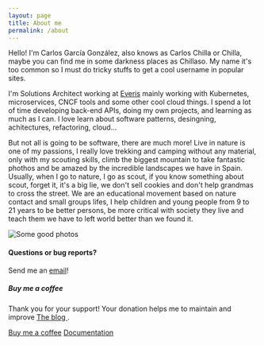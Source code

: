 ```yaml
---
layout: page
title: About me
permalink: /about
---
```


<div class="row justify-content-between">
<div class="col-md-8 pr-5">

<p>Hello! I'm Carlos García González, also knows as Carlos Chilla or Chilla, maybe you can find me in some darkness places as Chillaso. My name it's too common so I must do tricky stuffs to get a cool username in popular sites.</p>
<p>I'm Solutions Architect working at <a href="https://www.everis.com/global/en" target="_blank">Everis</a> mainly working with Kubernetes, microservices, CNCF tools and some other cool cloud things. I spend a lot of time developing back-end APIs, doing my own projects, and learning as much as I can. I love learn about software patterns, desingning, achitectures, refactoring, cloud...</p>

<p> But not all is going to be software, there are much more! Live in nature is one of my passions, I really love trekking and camping without any material, only with my scouting skills, climb the biggest mountain to take fantastic phothos and be amazed by the incredible landscapes we have in Spain. Usually, when I go to nature, I go as scout, if you know something about scout, forget it, it's a big lie, we don't sell cookies and don't help grandmas to cross the street. We are an educational movement based on nature contact and small groups lifes, I help children and young people from 9 to 21 years to be better persons, be more critical with society they live and teach them we have to left world better than we found it.</p>

<p class="mb-5"><img class="shadow-lg" src="{{site.baseurl}}/assets/images/about-me.png" alt="Some good photos" /></p>

<h4>Questions or bug reports?</h4>

<p>Send me an <a href="mailto:carlos.chillagonzalez@gmail.com">email</a>!</p>

</div>

<div class="col-md-4">

<div class="sticky-top sticky-top-80">
<h5>Buy me a coffee</h5>

<p>Thank you for your support! Your donation helps me to maintain and improve <a target="_blank" href="https://github.com/Chillaso/chillaso.github.io">The blog <i class="fab fa-github"></i></a>.</p>

<a target="_blank" href="https://www.paypal.me/Carloschilla" class="btn btn-danger">Buy me a coffee</a> <a target="_blank" href="{{site.baseurl}}how-to-build-this-web" class="btn btn-warning">Documentation</a>

</div>
</div>
</div>
